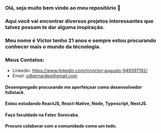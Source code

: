 ### Olá, seja muito bem vindo ao meu repositório 👋

### Aqui você vai encontrar diversos projetos interessantes que talvez possam te dar alguma inspiração.

### Meu nome é Victor tenho 21 anos e sempre estou procurando conhecer mais o mundo da técnologia.

### Meus Contatos:
* Linkedin: https://www.linkedin.com/in/victor-augusto-949397192/
* Email: vdbernardes@gmail.com

#### Desempregado procurando me aperfeiçoar como desenvolvedor fullstack.

#### Estou estudando ReactJS, React-Native, Node, Typescript, NextJS.

#### Faço faculdade na Fatec Sorocaba.

#### Procuro colaborar com a comunidade como um todo.

<!--
**VictorAugDB/VictorAugDB** is a ✨ _special_ ✨ repository because its `README.md` (this file) appears on your GitHub profile.

Here are some ideas to get you started:

- 🔭 I’m currently working on ...
- 🌱 I’m currently learning ...
- 👯 I’m looking to collaborate on ...
- 🤔 I’m looking for help with ...
- 💬 Ask me about ...
- 📫 How to reach me: ...
- 😄 Pronouns: ...
- ⚡ Fun fact: ...
-->
